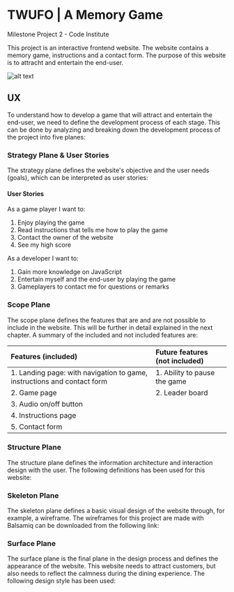 # TWUFO | A Memory Game
Milestone Project 2 - Code Institute 

This project is an interactive frontend website. The website contains a memory game, instructions and a contact form. The purpose of this website is to attracht and entertain the end-user.

![alt text][logo]

[logo]: https://raw.githubusercontent.com/MatthewYong/twufo/master/readme/images/image-landing-device.png

## UX
To understand how to develop a game that will attract and entertain the end-user, we need to define the development process of each stage. This can be done by analyzing and breaking down the development process of the project into five planes:


### Strategy Plane & User Stories
The strategy plane defines the website's objective and the user needs (goals), which can be interpreted as user stories:

#### User Stories
As a game player I want to:
1. Enjoy playing the game
2. Read instructions that tells me how to play the game
3. Contact the owner of the website
4. See my high score

As a developer I want to:
1. Gain more knowledge on JavaScript
2. Entertain myself and the end-user by playing the game
3. Gameplayers to contact me for questions or remarks


### Scope Plane
The scope plane defines the features that are and are not possible to include in the website. This will be further in detail explained in the next chapter. A summary of the included and not included features are:

| Features (included) | Future features (not included)|
| :------------- | :---------- |
|1. Landing page: with navigation to game, instructions and contact form | 1. Ability to pause the game|
|2. Game page | 2. Leader board|
|3. Audio on/off button|
|4. Instructions page | 
|5. Contact form|  


### Structure Plane
The structure plane defines the information architecture and interaction design with the user. The following definitions has been used for this website:



### Skeleton Plane
The skeleton plane defines a basic visual design of the website through, for example, a wireframe. The wireframes for this project are made with Balsamiq can be downloaded from the following link:




### Surface Plane
The surface plane is the final plane in the design process and defines the appearance of the website. This website needs to attract customers, but also needs to reflect the calmness during the dining experience. The following design style has been used:






